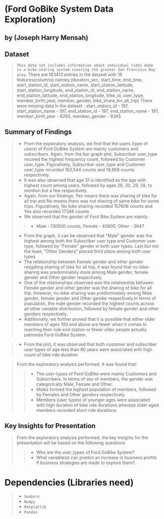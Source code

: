 # (Ford GoBike System Data Exploration)
## by (Joseph Harry Mensah)


## Dataset

> `This data set includes information about individual rides made in a bike-sharing system covering the greater San Francisco Bay area`. 
> There are 183412 entries in the dataset with 16 features(columns) namley:(duration_sec, start_time, end_time, start_station_id, start_station_name, start_station_latitude, start_station_longitude, end_station_id, end_station_name, end_station_latitude, end_station_longitude, bike_id, user_type, member_birth_year, member_gender, bike_share_for_all_trip)
> There were missing data in the dataset : start_station_id - 197, start_station_name - 197, end_station_id - 197, end_station_name - 197, member_birth_year - 8265, member_gender - 8265



## Summary of Findings

> - From the exploratory analysis, we find that the users (type of users) of Ford GoBike System are mainly customers and subscribers. Again, from the bar graph plot, Subscriber user_type recored the highest frequency count, followed by Customer user_type. Figuratively, Subscriber user_type and Customer user_type recorded 163,544 counts and 19,868 counts respectively.
 > - It was also observed that age 31 is identified as the age with highest count among users, followed by ages 26, 30, 29, 28, to mention but a few respectively.
 > - Again, from our findings, Yes means there was sharing of bike for all trip and No means there was not sharing of same bike for some trips. Figuratively, No bike sharing recorded 157606 counts and Yes also recorded 17346 counts
 > - We observed that the gender of Ford Bike System are mainly:
>> - Male - 130500 counts, Female - 40805, Other - 3647
> - From the graph, it can be observed that "Male" gender was the highest among both the Subscriber user type and Customer user type, followed by "Female" gender in both user types. Last but not the least, "Other Genders" placed third place among both user types
> - The relationship between Female gender and other gender reagdiing sharing of bike for all trip, it was found that no-bike-sharing was predominately more among Male gender, female gender and Other gender respectively.
> - One of the relationships observed was the relationship between Female gender and other gender was the sharing of bike for all trip. However, no-bike-sharing was predominately among Male gender, female gender and Other gender respectively.In terms of population, the male gender recorded the highest counts across all other variable distribution, followed by female gender and other genders respectively.
> - Additionally, we further proved that it is possible that either older members of ages 100 and above are fewer when it comes to reaching their ride end station or fewer older people actually patronise Ford GoBike System. 

> - From the plot, it was observed that both customer and subscriber user types of age less than 80 years were associated with high count of bike ride duration



> From the exploratory analysis performed, It was found that:
>> - The user-types of Ford GoBike were mainly Customers and Subscribers. In terms of sex of members, the gender was categorically Male, Female and Other.
>> - Males formed the highest population of members, followed by Females and Other genders respectively.
>> - Members (user types) of younger ages were associated with high duration of bike ride durations whereas older aged members recorded short ride durations.


## Key Insights for Presentation


> From the exploratory analysis performed, the key insights for the presentation will be based on the following questions:
>> - Who are the user_types of Ford GoBike System?
>> - What variable(s) can predict an increase in business profits if business strategies are made to explore them?.

# Dependencies (Libraries need)
> - `Seaborn`
> - `Numpy`
> - `Matplotlib`
> - `Pandas`
